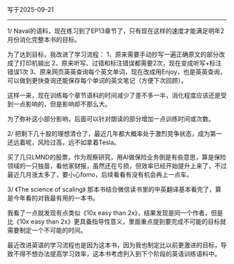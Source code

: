 写于2025-09-21

-----

1/ Naval的语料，现在练习到了EP13章节了，只有现在这样的速度才能满足明年2月份消化完整本书的目标。

为了达到目标，我改进了学习流程：
1、原来需要手动抄写一遍正确原文的部分改成了打印机输出
2、原来听写、过错和标注错误都需要2次，现在变成听写+标注错误1次
3、原来网页英英查询每个英文单词，现在改成用Enjoy，也是英英查询，可以做到更快查询还能保存每个单词的英文笔记（方便下次回顾）。

这样一来，现在训练每个章节语料的时间减少了差不多一半，消化程度应该还是受到一点影响的，但是影响却不那么大。

为了弥补这小部分影响，后面可以针对朗读的部分增加一点训练时间或次数。

2/ 把剩下几十股的理想清仓了，最近几年都大概率处于激烈竞争状态，成为第一还远着呢，风险过高，远不如拿着Tesla。

买了几只LMND的股票，作为观察研究，用AI做保险业务倒是有些意思，算是保险领域的一只独苗，看他家财报，虽然还在亏损，但效率已经开始提升上来了，不过最近几月涨太多了，要小心fomo，后续看看有没有机会再上一点车。

3/ 《The science of scaling》 那本书结合微信读书里的中英翻译基本看完了，算是今年看的对我最有用的一本书。

我看了一点就发现有点类似《10x easy than 2x》，结果发现是同一个作者，但是比《10x easy than 2x》更具备指导性意义，里面重点提到要完成不可能的目标就需要制定一个不可能的时间。

最近改进英语的学习流程也是因为这本书，因为我也制定比以前更激进的目标，导致不得不想办法提高学习效率，这本书考虑列入到下个阶段的英语训练语料中。
